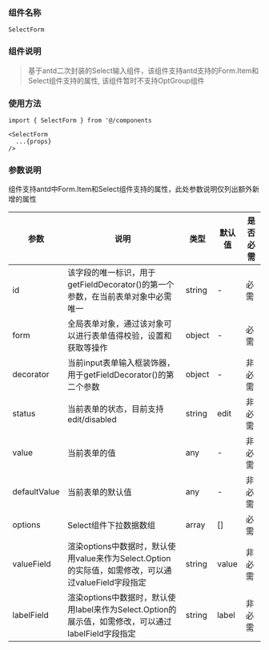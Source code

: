 <!--
 * @Description: SelectForm组件
 * @Author: 郭军伟
 * @Date: 2020-04-02 16:22:49
 * @lastEditTime: Do not edit
 -->
### 组件名称 

``` 
SelectForm
``` 

### 组件说明

> 基于antd二次封装的Select输入组件，该组件支持antd支持的Form.Item和Select组件支持的属性, 该组件暂时不支持OptGroup组件

### 使用方法

``` 
import { SelectForm } from '@/components

<SelectForm 
  ...{props}
/>
```

### 参数说明

组件支持antd中Form.Item和Select组件支持的属性，此处参数说明仅列出额外新增的属性

| 参数 | 说明 | 类型 | 默认值 | 是否必需 |
| ----------| ------------- | ------------- | ------------- | ------------- |
| id  | 该字段的唯一标识，用于getFieldDecorator()的第一个参数，在当前表单对象中必需唯一  | string  | -  |  必需  |
| form | 全局表单对象，通过该对象可以进行表单值得校验，设置和获取等操作 | object | - | 必需 |
| decorator | 当前input表单输入框装饰器，用于getFieldDecorator()的第二个参数 | object | - | 非必需 |
| status | 当前表单的状态，目前支持edit/disabled | string | edit | 非必需 |
| value | 当前表单的值 | any | - | 非必需 |
| defaultValue | 当前表单的默认值 | any | - | 非必需 |
| options | Select组件下拉数据数组 | array | [] | 必需 |
| valueField | 渲染options中数据时，默认使用value来作为Select.Option的实际值，如需修改，可以通过valueField字段指定 | string | value | 非必需 |
| labelField | 渲染options中数据时，默认使用label来作为Select.Option的展示值，如需修改，可以通过labelField字段指定 | string | label | 非必需 |
